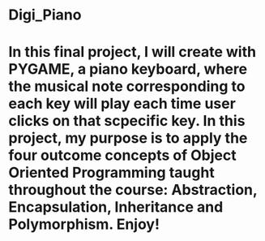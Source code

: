 # Digi_Piano

In this final project, I will create with PYGAME, a piano keyboard, where the musical note corresponding to each key will play each time user clicks on that scpecific key. In this project, my purpose is to apply the four outcome concepts of Object Oriented Programming taught throughout the course: Abstraction, Encapsulation, Inheritance and Polymorphism. Enjoy!
=======

